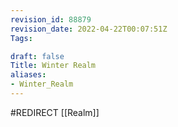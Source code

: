 ```yaml
---
revision_id: 88879
revision_date: 2022-04-22T00:07:51Z
Tags:

draft: false
Title: Winter Realm
aliases:
- Winter_Realm
---
```

#REDIRECT [[Realm]]